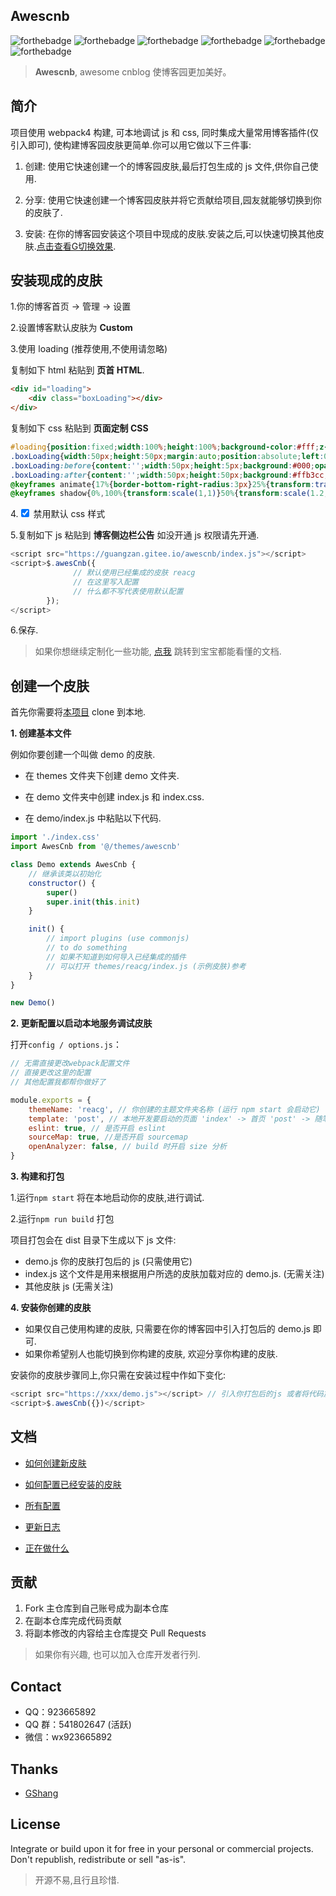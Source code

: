 ## Awescnb

![forthebadge](https://forthebadge.com/images/badges/built-by-developers.svg) ![forthebadge](https://forthebadge.com/images/badges/built-with-love.svg) ![forthebadge](https://forthebadge.com/images/badges/thats-how-they-get-you.svg) ![forthebadge](https://forthebadge.com/images/badges/powered-by-responsibility.svg) ![forthebadge](https://forthebadge.com/images/badges/makes-people-smile.svg) ![forthebadge](https://forthebadge.com/images/badges/made-with-javascript.svg)

> **Awescnb**, awesome cnblog 使博客园更加美好。

## 简介

项目使用 webpack4 构建, 可本地调试 js 和 css, 同时集成大量常用博客插件(仅引入即可), 使构建博客园皮肤更简单.你可以用它做以下三件事:

1. 创建: 使用它快速创建一个的博客园皮肤,最后打包生成的 js 文件,供你自己使用.

2. 分享: 使用它快速创建一个博客园皮肤并将它贡献给项目,园友就能够切换到你的皮肤了.

3. 安装: 在你的博客园安装这个项目中现成的皮肤.安装之后,可以快速切换其他皮肤.[点击查看G切换效果](https://guangzan.gitee.io/imagehost/blog/themechange.gif).

## 安装现成的皮肤

1.你的博客首页 -> 管理 -> 设置

2.设置博客默认皮肤为 **Custom**

3.使用 loading (推荐使用,不使用请忽略)

复制如下 html 粘贴到 **页首 HTML**.

```html
<div id="loading">
    <div class="boxLoading"></div>
</div>
```

复制如下 css 粘贴到 **页面定制 CSS**

```css
#loading{position:fixed;width:100%;height:100%;background-color:#fff;z-index:999}
.boxLoading{width:50px;height:50px;margin:auto;position:absolute;left:0;right:0;top:0;bottom:0}
.boxLoading:before{content:'';width:50px;height:5px;background:#000;opacity:.1;position:absolute;top:59px;left:0;border-radius:50%;animation:shadow .5s linear infinite}
.boxLoading:after{content:'';width:50px;height:50px;background:#ffb3cc;animation:animate .5s linear infinite;position:absolute;top:0;left:0;border-radius:3px}
@keyframes animate{17%{border-bottom-right-radius:3px}25%{transform:translateY(9px) rotate(22.5deg)}50%{transform:translateY(18px) scale(1,.9) rotate(45deg);border-bottom-right-radius:40px}75%{transform:translateY(9px) rotate(67.5deg)}100%{transform:translateY(0) rotate(90deg)}}
@keyframes shadow{0%,100%{transform:scale(1,1)}50%{transform:scale(1.2,1)}}
```

4.<input type="checkbox" checked="checked" /> 禁用默认 css 样式

5.复制如下 js 粘贴到 **博客侧边栏公告** 如没开通 js 权限请先开通.

```js
<script src="https://guangzan.gitee.io/awescnb/index.js"></script>
<script>$.awesCnb({
              // 默认使用已经集成的皮肤 reacg
              // 在这里写入配置
              // 什么都不写代表使用默认配置
        });
</script>
```

6.保存.

> 如果你想继续定制化一些功能, [点我](https://guangzan.gitee.io/awescnb-docs) 跳转到宝宝都能看懂的文档.

## 创建一个皮肤

首先你需要将[本项目](https://gitee.com/guangzan/awescnb2.0) clone 到本地.

**1. 创建基本文件**

例如你要创建一个叫做 demo 的皮肤.

-   在 themes 文件夹下创建 demo 文件夹.

-   在 demo 文件夹中创建 index.js 和 index.css.

-   在 demo/index.js 中粘贴以下代码.

```js
import './index.css'
import AwesCnb from '@/themes/awescnb'

class Demo extends AwesCnb {
    // 继承该类以初始化
    constructor() {
        super()
        super.init(this.init)
    }

    init() {
        // import plugins (use commonjs)
        // to do something
        // 如果不知道到如何导入已经集成的插件
        // 可以打开 themes/reacg/index.js (示例皮肤)参考
    }
}

new Demo()
```

**2. 更新配置以启动本地服务调试皮肤**

打开`config / options.js`：

```js
// 无需直接更改webpack配置文件
// 直接更改这里的配置
// 其他配置我都帮你做好了

module.exports = {
    themeName: 'reacg', // 你创建的主题文件夹名称 (运行 npm start 会启动它) 'reacg' | 'gshang'
    template: 'post', // 本地开发要启动的页面 'index' -> 首页 'post' -> 随笔详情页 'tag' -> 标签页 ...
    eslint: true, // 是否开启 eslint
    sourceMap: true, //是否开启 sourcemap
    openAnalyzer: false, // build 时开启 size 分析
}
```

**3. 构建和打包**

1.运行`npm start` 将在本地启动你的皮肤,进行调试.

2.运行`npm run build` 打包

项目打包会在 dist 目录下生成以下 js 文件:

-   demo.js 你的皮肤打包后的 js (只需使用它)
-   index.js 这个文件是用来根据用户所选的皮肤加载对应的 demo.js. (无需关注)
-   其他皮肤 js (无需关注)

**4. 安装你创建的皮肤**

-   如果仅自己使用构建的皮肤, 只需要在你的博客园中引入打包后的 demo.js 即可.
-   如果你希望别人也能切换到你构建的皮肤, 欢迎分享你构建的皮肤.

安装你的皮肤步骤同上,你只需在安装过程中作如下变化:

```js
<script src="https://xxx/demo.js"></script> // 引入你打包后的js 或者将代码放入 script 标签内
<script>$.awesCnb({})</script>
```

## 文档

-   [如何创建新皮肤](https://guangzan.gitee.io/awescnb-docs/guide/dev/dev.html)

-   [如何配置已经安装的皮肤](https://guangzan.gitee.io/awescnb-docs/guide/use/default.html)

-   [所有配置](https://guangzan.gitee.io/awescnb-docs/guide/use/options.html#theme%EF%BC%88%E5%85%A8%E5%B1%80%E4%B8%BB%E9%A2%98%EF%BC%89)

-   [更新日志](https://guangzan.gitee.io/awescnb-docs/guide/dev/log.html)

-   [正在做什么](https://guangzan.gitee.io/awescnb-docs/guide/dev/todo.html)

## 贡献

1. Fork 主仓库到自己账号成为副本仓库
2. 在副本仓库完成代码贡献
3. 将副本修改的内容给主仓库提交 Pull Requests

> 如果你有兴趣, 也可以加入仓库开发者行列.

## Contact

-   QQ：923665892
-   QQ 群：541802647 (活跃)
-   微信：wx923665892

## Thanks

-   [GShang](https://www.cnblogs.com/gshang/)

## License

Integrate or build upon it for free in your personal or commercial projects. Don't republish, redistribute or sell "as-is".

> 开源不易,且行且珍惜.
